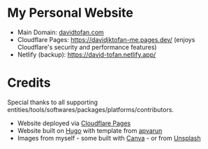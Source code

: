 # My Personal Website

* Main Domain: [davidtofan.com](https://davidtofan.com/)
* Cloudflare Pages: https://davidjktofan-me.pages.dev/ (enjoys Cloudflare's security and performance features)
* Netlify (backup): https://david-tofan.netlify.app/

# Credits

Special thanks to all supporting entities/tools/softwares/packages/platforms/contributors.

* Website deployed via [Cloudflare Pages](https://pages.cloudflare.com/)
* Website built on [Hugo](https://gohugo.io/) with template from [apvarun](https://github.com/apvarun/digital-garden-hugo-theme)
* Images from myself - some built with [Canva](https://www.canva.com/) - or from [Unsplash](https://unsplash.com/)

